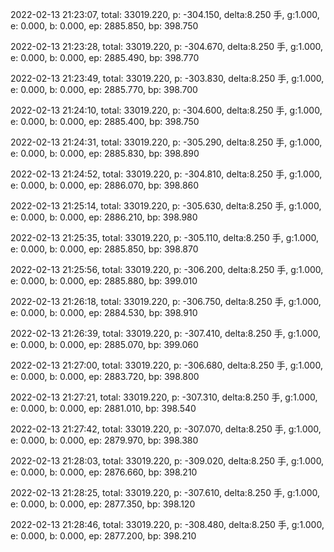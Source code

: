 2022-02-13 21:23:07, total: 33019.220, p: -304.150, delta:8.250 手, g:1.000, e: 0.000, b: 0.000, ep: 2885.850, bp: 398.750

2022-02-13 21:23:28, total: 33019.220, p: -304.670, delta:8.250 手, g:1.000, e: 0.000, b: 0.000, ep: 2885.490, bp: 398.770

2022-02-13 21:23:49, total: 33019.220, p: -303.830, delta:8.250 手, g:1.000, e: 0.000, b: 0.000, ep: 2885.770, bp: 398.700

2022-02-13 21:24:10, total: 33019.220, p: -304.600, delta:8.250 手, g:1.000, e: 0.000, b: 0.000, ep: 2885.400, bp: 398.750

2022-02-13 21:24:31, total: 33019.220, p: -305.290, delta:8.250 手, g:1.000, e: 0.000, b: 0.000, ep: 2885.830, bp: 398.890

2022-02-13 21:24:52, total: 33019.220, p: -304.810, delta:8.250 手, g:1.000, e: 0.000, b: 0.000, ep: 2886.070, bp: 398.860

2022-02-13 21:25:14, total: 33019.220, p: -305.630, delta:8.250 手, g:1.000, e: 0.000, b: 0.000, ep: 2886.210, bp: 398.980

2022-02-13 21:25:35, total: 33019.220, p: -305.110, delta:8.250 手, g:1.000, e: 0.000, b: 0.000, ep: 2885.850, bp: 398.870

2022-02-13 21:25:56, total: 33019.220, p: -306.200, delta:8.250 手, g:1.000, e: 0.000, b: 0.000, ep: 2885.880, bp: 399.010

2022-02-13 21:26:18, total: 33019.220, p: -306.750, delta:8.250 手, g:1.000, e: 0.000, b: 0.000, ep: 2884.530, bp: 398.910

2022-02-13 21:26:39, total: 33019.220, p: -307.410, delta:8.250 手, g:1.000, e: 0.000, b: 0.000, ep: 2885.070, bp: 399.060

2022-02-13 21:27:00, total: 33019.220, p: -306.680, delta:8.250 手, g:1.000, e: 0.000, b: 0.000, ep: 2883.720, bp: 398.800

2022-02-13 21:27:21, total: 33019.220, p: -307.310, delta:8.250 手, g:1.000, e: 0.000, b: 0.000, ep: 2881.010, bp: 398.540

2022-02-13 21:27:42, total: 33019.220, p: -307.070, delta:8.250 手, g:1.000, e: 0.000, b: 0.000, ep: 2879.970, bp: 398.380

2022-02-13 21:28:03, total: 33019.220, p: -309.020, delta:8.250 手, g:1.000, e: 0.000, b: 0.000, ep: 2876.660, bp: 398.210

2022-02-13 21:28:25, total: 33019.220, p: -307.610, delta:8.250 手, g:1.000, e: 0.000, b: 0.000, ep: 2877.350, bp: 398.120

2022-02-13 21:28:46, total: 33019.220, p: -308.480, delta:8.250 手, g:1.000, e: 0.000, b: 0.000, ep: 2877.200, bp: 398.210